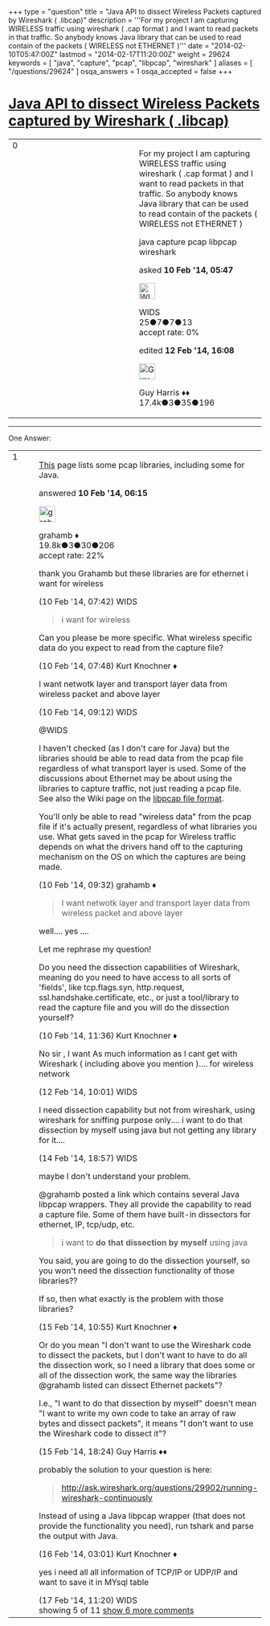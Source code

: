 +++
type = "question"
title = "Java API to dissect Wireless Packets captured by Wireshark ( .libcap)"
description = '''For my project I am capturing WIRELESS traffic using wireshark ( .cap format ) and I want to read packets in that traffic. So anybody knows Java library that can be used to read contain of the packets  ( WIRELESS not ETHERNET )'''
date = "2014-02-10T05:47:00Z"
lastmod = "2014-02-17T11:20:00Z"
weight = 29624
keywords = [ "java", "capture", "pcap", "libpcap", "wireshark" ]
aliases = [ "/questions/29624" ]
osqa_answers = 1
osqa_accepted = false
+++

<div class="headNormal">

# [Java API to dissect Wireless Packets captured by Wireshark ( .libcap)](/questions/29624/java-api-to-dissect-wireless-packets-captured-by-wireshark-libcap)

</div>

<div id="main-body">

<div id="askform">

<table id="question-table" style="width:100%;"><colgroup><col style="width: 50%" /><col style="width: 50%" /></colgroup><tbody><tr class="odd"><td style="width: 30px; vertical-align: top"><div class="vote-buttons"><span id="post-29624-upvote" class="ajax-command post-vote up" rel="nofollow" title="I like this post (click again to cancel)"> </span><div id="post-29624-score" class="post-score" title="current number of votes">0</div><span id="post-29624-downvote" class="ajax-command post-vote down" rel="nofollow" title="I dont like this post (click again to cancel)"> </span> <span id="favorite-mark" class="ajax-command favorite-mark" rel="nofollow" title="mark/unmark this question as favorite (click again to cancel)"> </span><div id="favorite-count" class="favorite-count"></div></div></td><td><div id="item-right"><div class="question-body"><p>For my project I am capturing WIRELESS traffic using wireshark ( .cap format ) and I want to read packets in that traffic. So anybody knows Java library that can be used to read contain of the packets ( WIRELESS not ETHERNET )</p></div><div id="question-tags" class="tags-container tags"><span class="post-tag tag-link-java" rel="tag" title="see questions tagged &#39;java&#39;">java</span> <span class="post-tag tag-link-capture" rel="tag" title="see questions tagged &#39;capture&#39;">capture</span> <span class="post-tag tag-link-pcap" rel="tag" title="see questions tagged &#39;pcap&#39;">pcap</span> <span class="post-tag tag-link-libpcap" rel="tag" title="see questions tagged &#39;libpcap&#39;">libpcap</span> <span class="post-tag tag-link-wireshark" rel="tag" title="see questions tagged &#39;wireshark&#39;">wireshark</span></div><div id="question-controls" class="post-controls"></div><div class="post-update-info-container"><div class="post-update-info post-update-info-user"><p>asked <strong>10 Feb '14, 05:47</strong></p><img src="https://secure.gravatar.com/avatar/4f2e12b298828a7bdd200478480606da?s=32&amp;d=identicon&amp;r=g" class="gravatar" width="32" height="32" alt="WIDS&#39;s gravatar image" /><p><span>WIDS</span><br />
<span class="score" title="25 reputation points">25</span><span title="7 badges"><span class="badge1">●</span><span class="badgecount">7</span></span><span title="7 badges"><span class="silver">●</span><span class="badgecount">7</span></span><span title="13 badges"><span class="bronze">●</span><span class="badgecount">13</span></span><br />
<span class="accept_rate" title="Rate of the user&#39;s accepted answers">accept rate:</span> <span title="WIDS has no accepted answers">0%</span></p></div><div class="post-update-info post-update-info-edited"><p><span> edited <strong>12 Feb '14, 16:08</strong> </span></p><img src="https://secure.gravatar.com/avatar/f93de7000747ab5efb5acd3034b2ebd7?s=32&amp;d=identicon&amp;r=g" class="gravatar" width="32" height="32" alt="Guy%20Harris&#39;s gravatar image" /><p><span>Guy Harris ♦♦</span><br />
<span class="score" title="17443 reputation points"><span>17.4k</span></span><span title="3 badges"><span class="badge1">●</span><span class="badgecount">3</span></span><span title="35 badges"><span class="silver">●</span><span class="badgecount">35</span></span><span title="196 badges"><span class="bronze">●</span><span class="badgecount">196</span></span></p></div></div><div id="comments-container-29624" class="comments-container"></div><div id="comment-tools-29624" class="comment-tools"></div><div class="clear"></div><div id="comment-29624-form-container" class="comment-form-container"></div><div class="clear"></div></div></td></tr></tbody></table>

------------------------------------------------------------------------

<div class="tabBar">

<span id="sort-top"></span>

<div class="headQuestions">

One Answer:

</div>

</div>

<span id="29627"></span>

<div id="answer-container-29627" class="answer">

<table style="width:100%;"><colgroup><col style="width: 50%" /><col style="width: 50%" /></colgroup><tbody><tr class="odd"><td style="width: 30px; vertical-align: top"><div class="vote-buttons"><span id="post-29627-upvote" class="ajax-command post-vote up" rel="nofollow" title="I like this post (click again to cancel)"> </span><div id="post-29627-score" class="post-score" title="current number of votes">1</div><span id="post-29627-downvote" class="ajax-command post-vote down" rel="nofollow" title="I dont like this post (click again to cancel)"> </span></div></td><td><div class="item-right"><div class="answer-body"><p><a href="http://en.wikipedia.org/wiki/Pcap#Wrapper_libraries_for_libpcap.2FWinPcap">This</a> page lists some pcap libraries, including some for Java.</p></div><div class="answer-controls post-controls"></div><div class="post-update-info-container"><div class="post-update-info post-update-info-user"><p>answered <strong>10 Feb '14, 06:15</strong></p><img src="https://secure.gravatar.com/avatar/d2a7e24ca66604c749c7c88c1da8ff78?s=32&amp;d=identicon&amp;r=g" class="gravatar" width="32" height="32" alt="grahamb&#39;s gravatar image" /><p><span>grahamb ♦</span><br />
<span class="score" title="19834 reputation points"><span>19.8k</span></span><span title="3 badges"><span class="badge1">●</span><span class="badgecount">3</span></span><span title="30 badges"><span class="silver">●</span><span class="badgecount">30</span></span><span title="206 badges"><span class="bronze">●</span><span class="badgecount">206</span></span><br />
<span class="accept_rate" title="Rate of the user&#39;s accepted answers">accept rate:</span> <span title="grahamb has 274 accepted answers">22%</span></p></div></div><div id="comments-container-29627" class="comments-container"><span id="29633"></span><div id="comment-29633" class="comment"><div id="post-29633-score" class="comment-score"></div><div class="comment-text"><p>thank you Grahamb but these libraries are for ethernet i want for wireless</p></div><div id="comment-29633-info" class="comment-info"><span class="comment-age">(10 Feb '14, 07:42)</span> <span class="comment-user userinfo">WIDS</span></div></div><span id="29634"></span><div id="comment-29634" class="comment"><div id="post-29634-score" class="comment-score"></div><div class="comment-text"><blockquote><p>i want for wireless</p></blockquote><p>Can you please be more specific. What wireless specific data do you expect to read from the capture file?</p></div><div id="comment-29634-info" class="comment-info"><span class="comment-age">(10 Feb '14, 07:48)</span> <span class="comment-user userinfo">Kurt Knochner ♦</span></div></div><span id="29640"></span><div id="comment-29640" class="comment"><div id="post-29640-score" class="comment-score"></div><div class="comment-text"><p>I want netwotk layer and transport layer data from wireless packet and above layer</p></div><div id="comment-29640-info" class="comment-info"><span class="comment-age">(10 Feb '14, 09:12)</span> <span class="comment-user userinfo">WIDS</span></div></div><span id="29643"></span><div id="comment-29643" class="comment"><div id="post-29643-score" class="comment-score"></div><div class="comment-text"><p><span>@WIDS</span></p><p>I haven't checked (as I don't care for Java) but the libraries should be able to read data from the pcap file regardless of what transport layer is used. Some of the discussions about Ethernet may be about using the libraries to capture traffic, not just reading a pcap file. See also the Wiki page on the <a href="http://wiki.wireshark.org/Development/LibpcapFileFormat">libpcap file format</a>.</p><p>You'll only be able to read "wireless data" from the pcap file if it's actually present, regardless of what libraries you use. What gets saved in the pcap for Wireless traffic depends on what the drivers hand off to the capturing mechanism on the OS on which the captures are being made.</p></div><div id="comment-29643-info" class="comment-info"><span class="comment-age">(10 Feb '14, 09:32)</span> <span class="comment-user userinfo">grahamb ♦</span></div></div><span id="29649"></span><div id="comment-29649" class="comment"><div id="post-29649-score" class="comment-score"></div><div class="comment-text"><blockquote><p>I want netwotk layer and transport layer data from wireless packet and above layer</p></blockquote><p>well.... yes ....</p><p>Let me rephrase my question!</p><p>Do you need the dissection capabilities of Wireshark, meaning do you need to have access to all sorts of 'fields', like tcp.flags.syn, http.request, ssl.handshake.certificate, etc., or just a tool/library to read the capture file and you will do the dissection yourself?</p></div><div id="comment-29649-info" class="comment-info"><span class="comment-age">(10 Feb '14, 11:36)</span> <span class="comment-user userinfo">Kurt Knochner ♦</span></div></div><span id="29787"></span><div id="comment-29787" class="comment not_top_scorer"><div id="post-29787-score" class="comment-score"></div><div class="comment-text"><p>No sir , I want As much information as I cant get with Wireshark ( including above you mention ).... for wireless network</p></div><div id="comment-29787-info" class="comment-info"><span class="comment-age">(12 Feb '14, 10:01)</span> <span class="comment-user userinfo">WIDS</span></div></div><span id="29878"></span><div id="comment-29878" class="comment not_top_scorer"><div id="post-29878-score" class="comment-score"></div><div class="comment-text"><p>I need dissection capability but not from wireshark, using wireshark for sniffing purpose only.... i want to do that dissection by myself using java but not getting any library for it....</p></div><div id="comment-29878-info" class="comment-info"><span class="comment-age">(14 Feb '14, 18:57)</span> <span class="comment-user userinfo">WIDS</span></div></div><span id="29894"></span><div id="comment-29894" class="comment not_top_scorer"><div id="post-29894-score" class="comment-score"></div><div class="comment-text"><p>maybe I don't understand your problem.</p><p><span></span><span>@grahamb</span> posted a link which contains several Java libpcap wrappers. They all provide the capability to read a capture file. Some of them have built-in dissectors for ethernet, IP, tcp/udp, etc.</p><blockquote><p>i want to <strong>do that dissection by myself</strong> using java</p></blockquote><p>You said, you are going to do the dissection yourself, so you won't need the dissection functionality of those libraries??</p><p>If so, then what exactly is the problem with those libraries?</p></div><div id="comment-29894-info" class="comment-info"><span class="comment-age">(15 Feb '14, 10:55)</span> <span class="comment-user userinfo">Kurt Knochner ♦</span></div></div><span id="29898"></span><div id="comment-29898" class="comment not_top_scorer"><div id="post-29898-score" class="comment-score"></div><div class="comment-text"><p>Or do you mean "I don't want to use the Wireshark code to dissect the packets, but I don't want to have to do all the dissection work, so I need a library that does some or all of the dissection work, the same way the libraries <span>@grahamb</span> listed can dissect Ethernet packets"?</p><p>I.e., "I want to do that dissection by myself" doesn't mean "I want to write my own code to take an array of raw bytes and dissect packets", it means "I don't want to use the Wireshark code to dissect it"?</p></div><div id="comment-29898-info" class="comment-info"><span class="comment-age">(15 Feb '14, 18:24)</span> <span class="comment-user userinfo">Guy Harris ♦♦</span></div></div><span id="29909"></span><div id="comment-29909" class="comment not_top_scorer"><div id="post-29909-score" class="comment-score"></div><div class="comment-text"><p>probably the solution to your question is here:</p><blockquote><p><a href="http://ask.wireshark.org/questions/29902/running-wireshark-continuously">http://ask.wireshark.org/questions/29902/running-wireshark-continuously</a></p></blockquote><p>Instead of using a Java libpcap wrapper (that does not provide the functionality you need), run tshark and parse the output with Java.</p></div><div id="comment-29909-info" class="comment-info"><span class="comment-age">(16 Feb '14, 03:01)</span> <span class="comment-user userinfo">Kurt Knochner ♦</span></div></div><span id="29940"></span><div id="comment-29940" class="comment not_top_scorer"><div id="post-29940-score" class="comment-score"></div><div class="comment-text"><p>yes i need all all information of TCP/IP or UDP/IP and want to save it in MYsql table</p></div><div id="comment-29940-info" class="comment-info"><span class="comment-age">(17 Feb '14, 11:20)</span> <span class="comment-user userinfo">WIDS</span></div></div></div><div id="comment-tools-29627" class="comment-tools"><span class="comments-showing"> showing 5 of 11 </span> <a href="#" class="show-all-comments-link">show 6 more comments</a></div><div class="clear"></div><div id="comment-29627-form-container" class="comment-form-container"></div><div class="clear"></div></div></td></tr></tbody></table>

</div>

<div class="paginator-container-left">

</div>

</div>

</div>

